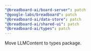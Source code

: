 ```yaml
---
"@breadboard-ai/board-server": patch
"@google-labs/breadboard": patch
"@breadboard-ai/data-store": patch
"@breadboard-ai/shared-ui": patch
"@breadboard-ai/types": patch
---
```


Move LLMContent to types package.
